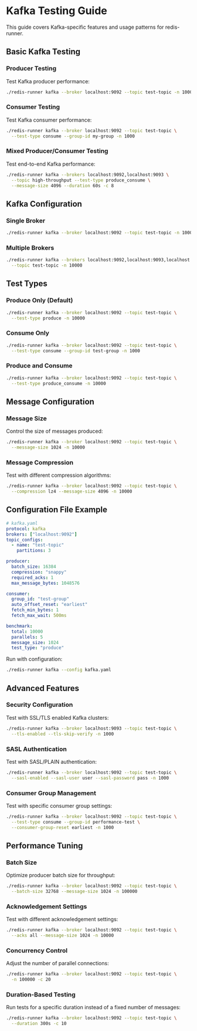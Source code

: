 # Kafka Testing Guide

This guide covers Kafka-specific features and usage patterns for redis-runner.

## Basic Kafka Testing

### Producer Testing

Test Kafka producer performance:

```bash
./redis-runner kafka --broker localhost:9092 --topic test-topic -n 10000 -c 5
```

### Consumer Testing

Test Kafka consumer performance:

```bash
./redis-runner kafka --broker localhost:9092 --topic test-topic \
  --test-type consume --group-id my-group -n 1000
```

### Mixed Producer/Consumer Testing

Test end-to-end Kafka performance:

```bash
./redis-runner kafka --brokers localhost:9092,localhost:9093 \
  --topic high-throughput --test-type produce_consume \
  --message-size 4096 --duration 60s -c 8
```

## Kafka Configuration

### Single Broker

```bash
./redis-runner kafka --broker localhost:9092 --topic test-topic -n 10000
```

### Multiple Brokers

```bash
./redis-runner kafka --brokers localhost:9092,localhost:9093,localhost:9094 \
  --topic test-topic -n 10000
```

## Test Types

### Produce Only (Default)

```bash
./redis-runner kafka --broker localhost:9092 --topic test-topic \
  --test-type produce -n 10000
```

### Consume Only

```bash
./redis-runner kafka --broker localhost:9092 --topic test-topic \
  --test-type consume --group-id test-group -n 1000
```

### Produce and Consume

```bash
./redis-runner kafka --broker localhost:9092 --topic test-topic \
  --test-type produce_consume -n 10000
```

## Message Configuration

### Message Size

Control the size of messages produced:

```bash
./redis-runner kafka --broker localhost:9092 --topic test-topic \
  --message-size 1024 -n 10000
```

### Message Compression

Test with different compression algorithms:

```bash
./redis-runner kafka --broker localhost:9092 --topic test-topic \
  --compression lz4 --message-size 4096 -n 10000
```

## Configuration File Example

```yaml
# kafka.yaml
protocol: kafka
brokers: ["localhost:9092"]
topic_configs:
  - name: "test-topic"
    partitions: 3

producer:
  batch_size: 16384
  compression: "snappy"
  required_acks: 1
  max_message_bytes: 1048576

consumer:
  group_id: "test-group"
  auto_offset_reset: "earliest"
  fetch_min_bytes: 1
  fetch_max_wait: 500ms

benchmark:
  total: 10000
  parallels: 5
  message_size: 1024
  test_type: "produce"
```

Run with configuration:
```bash
./redis-runner kafka --config kafka.yaml
```

## Advanced Features

### Security Configuration

Test with SSL/TLS enabled Kafka clusters:

```bash
./redis-runner kafka --broker localhost:9093 --topic test-topic \
  --tls-enabled --tls-skip-verify -n 1000
```

### SASL Authentication

Test with SASL/PLAIN authentication:

```bash
./redis-runner kafka --broker localhost:9092 --topic test-topic \
  --sasl-enabled --sasl-user user --sasl-password pass -n 1000
```

### Consumer Group Management

Test with specific consumer group settings:

```bash
./redis-runner kafka --broker localhost:9092 --topic test-topic \
  --test-type consume --group-id performance-test \
  --consumer-group-reset earliest -n 1000
```

## Performance Tuning

### Batch Size

Optimize producer batch size for throughput:

```bash
./redis-runner kafka --broker localhost:9092 --topic test-topic \
  --batch-size 32768 --message-size 1024 -n 100000
```

### Acknowledgement Settings

Test with different acknowledgement settings:

```bash
./redis-runner kafka --broker localhost:9092 --topic test-topic \
  --acks all --message-size 1024 -n 10000
```

### Concurrency Control

Adjust the number of parallel connections:

```bash
./redis-runner kafka --broker localhost:9092 --topic test-topic \
  -n 100000 -c 20
```

### Duration-Based Testing

Run tests for a specific duration instead of a fixed number of messages:

```bash
./redis-runner kafka --broker localhost:9092 --topic test-topic \
  --duration 300s -c 10
```